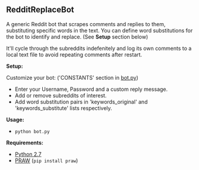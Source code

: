 ## RedditReplaceBot
A generic Reddit bot that scrapes comments and replies to them, substituting specific words in the text.
You can define word substitutions for the bot to identify and replace. (See **Setup** section below)

It'll cycle through the subreddits indefenitely and log its own comments to a local text file to avoid repeating comments after restart.


**Setup:**

Customize your bot: ('CONSTANTS' section in [bot.py](/bot.py)) 
- Enter your Username, Password and a custom reply message.
- Add or remove subreddits of interest.
- Add word substitution pairs in 'keywords_original' and 'keywords_substitute' lists respectively.

**Usage:**
- `python bot.py`

**Requirements:**
- [Python 2.7](https://www.python.org/download/releases/2.7/)
- [PRAW](https://github.com/praw-dev/praw) (`pip install praw`)